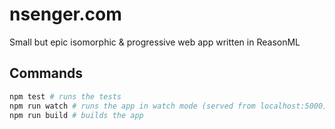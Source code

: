 # nsenger.com

Small but epic isomorphic & progressive web app written in ReasonML

## Commands

```sh
npm test # runs the tests
npm run watch # runs the app in watch mode (served from localhost:5000)
npm run build # builds the app
```

